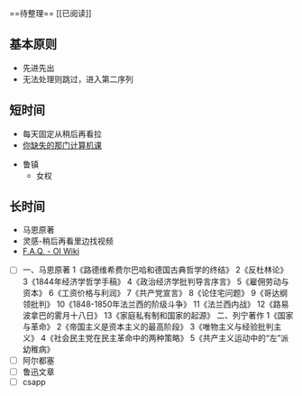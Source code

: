 ==待整理==
[[已阅读]]
## 基本原则
- 先进先出
- 无法处理则跳过，进入第二序列
## 短时间
- 每天固定从稍后再看拉
- [你缺失的那门计算机课](https://www.criwits.top/missing)
* 鲁镇
	* 女权
## 长时间
- 马恩原著
- 灵感-稍后再看里边找视频
- [F.A.Q. - OI Wiki](https://oi-wiki.org/intro/faq/)
* [ ] 一、马恩原著 1《路德维希费尔巴哈和德国古典哲学的终结》 2《反杜林论》 3《1844年经济学哲学手稿》 4《政治经济学批判导言序言》 5《雇佣劳动与资本》 6《工资价格与利润》 7《共产党宣言》 8《论住宅问题》 9《哥达纲领批判》 10《1848-1850年法兰西的阶级斗争》 11《法兰西内战》 12《路易波拿巴的雾月十八日》 13《家庭私有制和国家的起源》 二、列宁著作 1《国家与革命》 2《帝国主义是资本主义的最高阶段》 3《唯物主义与经验批判主义》 4《社会民主党在民主革命中的两种策略》 5《共产主义运动中的“左”派幼稚病》
* [ ] 阿尔都塞
* [ ] 鲁迅文章
* [ ] csapp